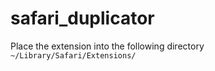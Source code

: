 # safari_duplicator
Place the extension into the following directory `~/Library/Safari/Extensions/`
